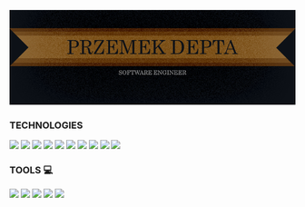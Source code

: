 ![banner](https://raw.githubusercontent.com/przemode/przemode/main/git%20banner.png)

### TECHNOLOGIES 

![](https://img.shields.io/badge/_-JavaScript-8b6433)
![](https://img.shields.io/badge/_-React-8b6433)
![](https://img.shields.io/badge/_-React_Native-8b6433)
![](https://img.shields.io/badge/_-CSS-8b6433)
![](https://img.shields.io/badge/_-Sass-8b6433)
![](https://img.shields.io/badge/_-HTML-8b6433)
![](https://img.shields.io/badge/_-node-8b6433)
![](https://img.shields.io/badge/_-Redux-8b6433)
![](https://img.shields.io/badge/_-PHP-8b6433)
![](https://img.shields.io/badge/_-ESLint-8b6433)

### TOOLS 💻
![](https://img.shields.io/badge/OS-Windows-577fae)
![](https://img.shields.io/badge/OS-Linux-ebb510)
![](https://img.shields.io/badge/Tool-git-e44c30)
![](https://img.shields.io/badge/Tool-npm-c13534)
![](https://img.shields.io/badge/Tool-VS%20Code-327fb1)